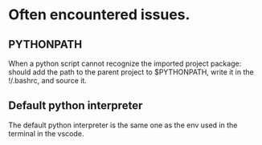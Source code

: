 # Often encountered issues. 
## PYTHONPATH
When a python script cannot recognize the imported project package: should add the path to the parent project to $PYTHONPATH, write it in the !/.bashrc, and source it.
## Default python interpreter
The default python interpreter is the same one as the env used in the terminal in the vscode.
